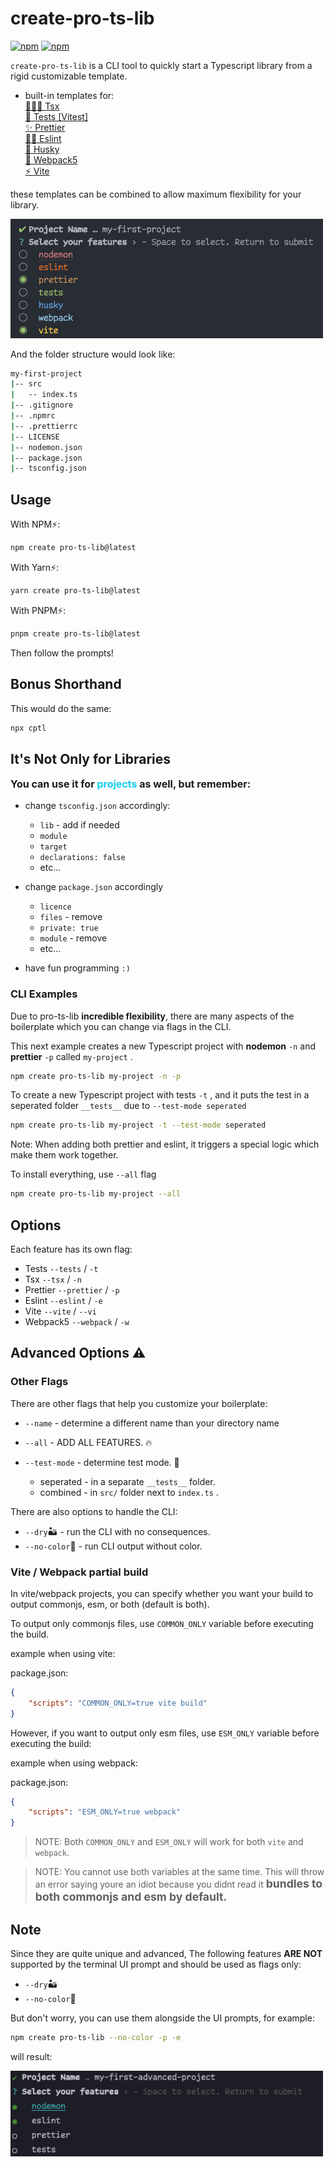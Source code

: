 # create-pro-ts-lib

[![npm](https://img.shields.io/npm/v/create-pro-ts-lib.svg)](https://www.npmjs.com/package/create-pro-ts-lib)
[![npm](https://img.shields.io/npm/l/create-pro-ts-lib.svg)](https://github.com/MatanelGordon/create-pro-ts-lib/master/LICENSE)

`create-pro-ts-lib` is a CLI tool to quickly start a Typescript library from a rigid customizable template.

-   built-in templates for:
    <br/>[🕵🏻‍♀️ Tsx](https://tsx.is/)
    <br/>[🧪 Tests [Vitest]](https://vitest.dev/)
    <br/>[✨ Prettier](https://prettier.io/)
    <br/>[👮🏻‍ Eslint](https://eslint.org/)
    <br/>[🐶 Husky](https://github.com/typicode/husky)
    <br/>[🧊 Webpack5](https://webpack.js.org/)
    <br/>[⚡ Vite](https://vitejs.dev/)

these templates can be combined to allow maximum flexibility for your library.

<img src="./assets/example1.png" alt="Size Limit CLI" style="max-width: 500px">

And the folder structure would look like:

```bash
my-first-project
|-- src
|   -- index.ts
|-- .gitignore
|-- .npmrc
|-- .prettierrc
|-- LICENSE
|-- nodemon.json
|-- package.json
|-- tsconfig.json
```

## Usage

With NPM⚡:

```bash
npm create pro-ts-lib@latest
```

With Yarn⚡:

```bash
yarn create pro-ts-lib@latest
```

With PNPM⚡:

```bash
pnpm create pro-ts-lib@latest
```

Then follow the prompts!

## Bonus Shorthand

This would do the same:

```bash
npx cptl
```

## It's Not Only for Libraries

<p style="font-size: 16px; font-weight: bold">
    You can use it for <span style="color:#11CCEE">projects</span> as well, but remember:
</p>

-   change `tsconfig.json` accordingly:

    -   `lib` - add if needed
    -   `module`
    -   `target`
    -   `declarations: false`
    -   etc...

-   change `package.json` accordingly

    -   `licence`
    -   `files` - remove
    -   `private: true`
    -   `module` - remove
    -   etc...

-   have fun programming `:)`

### CLI Examples

Due to pro-ts-lib **incredible flexibility**, there are many aspects of the boilerplate which you can change via
flags in the CLI.

This next example creates a new Typescript project with **nodemon** `-n` and **prettier** `-p` called `my-project`
.

```bash
npm create pro-ts-lib my-project -n -p
```

To create a new Typescript project with tests `-t` , and it puts the test in a seperated folder `__tests__` due
to `--test-mode seperated`

```bash
npm create pro-ts-lib my-project -t --test-mode seperated
```

Note: When adding both prettier and eslint, it triggers a special logic which make them work together.

To install everything, use `--all` flag

```bash
npm create pro-ts-lib my-project --all
```

## Options

Each feature has its own flag:

-   Tests `--tests` / `-t`
-   Tsx `--tsx` / `-n`
-   Prettier `--prettier` / `-p`
-   Eslint `--eslint` / `-e`
-   Vite `--vite` / `--vi`
-   Webpack5 `--webpack` / `-w`

## Advanced Options ⚠️

### Other Flags

There are other flags that help you customize your boilerplate:

-   `--name` - determine a different name than your directory name
-   `--all` - ADD ALL FEATURES. 🔥

-   `--test-mode` - determine test mode. 🧪
    -   seperated - in a separate `__tests__` folder.
    -   combined - in `src/` folder next to `index.ts` .

There are also options to handle the CLI:

-   `--dry`🏜 - run the CLI with no consequences.
-   `--no-color`🎨 - run CLI output without color.

### Vite / Webpack partial build

In vite/webpack projects, you can specify whether you want your build to output commonjs, esm, or both (default is both).

To output only commonjs files, use `COMMON_ONLY` variable before executing the build.

example when using vite:

package.json:

```json
{
	"scripts": "COMMON_ONLY=true vite build"
}
```

However, if you want to output only esm files, use `ESM_ONLY` variable before executing the build:

example when using webpack:

package.json:

```json
{
	"scripts": "ESM_ONLY=true webpack"
}
```

> NOTE: Both `COMMON_ONLY` and `ESM_ONLY` will work for both `vite` and `webpack`.

> NOTE: You cannot use both variables at the same time. This will throw an error saying youre an idiot because you didnt read it <b style="font-size: 1.1rem">bundles to both commonjs and esm by default.</b>

## Note

Since they are quite unique and advanced, The following features **ARE NOT** supported by the terminal UI prompt and
should be used as flags only:

-   `--dry`🏜
-   `--no-color`🎨

But don't worry, you can use them alongside the UI prompts, for example:

```bash
npm create pro-ts-lib --no-color -p -e
```

will result:

<img src="./assets/example2.png" alt="Size Limit CLI" style="max-width: 500px">
